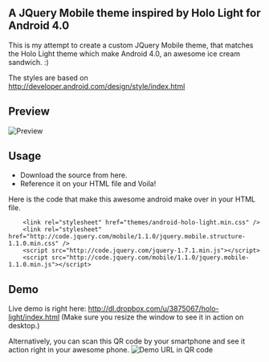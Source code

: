 A JQuery Mobile theme inspired by Holo Light for Android 4.0
-------------------------------------------------------------

This is my attempt to create a custom JQuery Mobile theme, that matches the Holo Light theme which make Android 4.0, an awesome ice cream sandwich. :) 

The styles are based on http://developer.android.com/design/style/index.html

Preview
-----------
![Preview](https://github.com/enathu/jqmobile-android-holo-light-theme/raw/master/preview-holo-light.png "Preview")

Usage
-----------
* Download the source from here. 
* Reference it on your HTML file and Voila!

Here is the code that make this awesome android make over in your HTML file.

		<link rel="stylesheet" href="themes/android-holo-light.min.css" />
		<link rel="stylesheet" href="http://code.jquery.com/mobile/1.1.0/jquery.mobile.structure-1.1.0.min.css" />
		<script src="http://code.jquery.com/jquery-1.7.1.min.js"></script>
		<script src="http://code.jquery.com/mobile/1.1.0/jquery.mobile-1.1.0.min.js"></script>

Demo
-----

Live demo is right here: http://dl.dropbox.com/u/3875067/holo-light/index.html
(Make sure you resize the window to see it in action on desktop.)

Alternatively, you can scan this QR code by your smartphone and see it action right in your awesome phone.
![Demo URL in QR code](https://github.com/enathu/jqmobile-android-holo-light-theme/raw/master/qrcode.png "Demo URL in QR code")